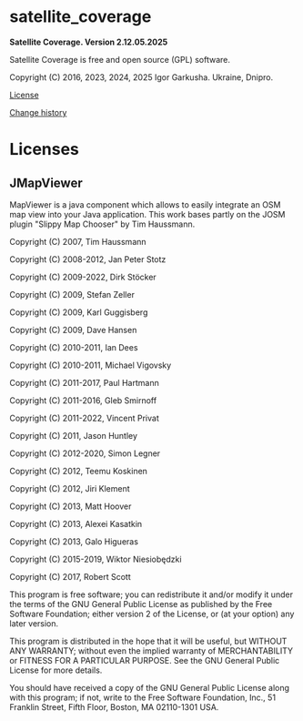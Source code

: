 # satellite_coverage

**Satellite Coverage. Version 2.12.05.2025**

Satellite Coverage is free and open source (GPL) software.

Copyright (C) 2016, 2023, 2024, 2025 Igor Garkusha. Ukraine, Dnipro.

<a href="https://github.com/IgorGarkusha/satellite_coverage/blob/main/LICENSE">License</a>

<a href="https://github.com/IgorGarkusha/satellite_coverage/blob/main/CHANGELOG.md">Change history</a>

# Licenses

## JMapViewer

MapViewer is a java component which allows to easily integrate an OSM map view into your Java application.
This work bases partly on the JOSM plugin "Slippy Map Chooser" by Tim Haussmann.

Copyright (C) 2007, Tim Haussmann

Copyright (C) 2008-2012, Jan Peter Stotz

Copyright (C) 2009-2022, Dirk Stöcker

Copyright (C) 2009, Stefan Zeller

Copyright (C) 2009, Karl Guggisberg

Copyright (C) 2009, Dave Hansen

Copyright (C) 2010-2011, Ian Dees

Copyright (C) 2010-2011, Michael Vigovsky

Copyright (C) 2011-2017, Paul Hartmann

Copyright (C) 2011-2016, Gleb Smirnoff

Copyright (C) 2011-2022, Vincent Privat

Copyright (C) 2011, Jason Huntley

Copyright (C) 2012-2020, Simon Legner

Copyright (C) 2012, Teemu Koskinen

Copyright (C) 2012, Jiri Klement

Copyright (C) 2013, Matt Hoover

Copyright (C) 2013, Alexei Kasatkin

Copyright (C) 2013, Galo Higueras

Copyright (C) 2015-2019, Wiktor Niesiobędzki

Copyright (C) 2017, Robert Scott


This program is free software; you can redistribute it and/or modify 
it under the terms of the GNU General Public License as published by 
the Free Software Foundation; either version 2 of the License, or 
(at your option) any later version.

This program is distributed in the hope that it will be useful, 
but WITHOUT ANY WARRANTY; without even the implied warranty of 
MERCHANTABILITY or FITNESS FOR A PARTICULAR PURPOSE. See the 
GNU General Public License for more details.

You should have received a copy of the GNU General Public License along 
with this program; if not, write to the Free Software Foundation, Inc., 
51 Franklin Street, Fifth Floor, Boston, MA 02110-1301 USA.



